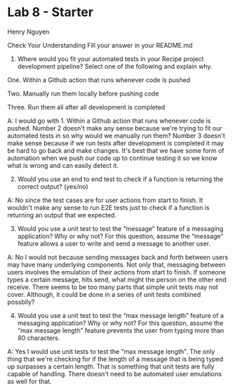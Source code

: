 # Lab 8 - Starter

Henry Nguyen

Check Your Understanding
Fill your answer in your README.md

1. Where would you fit your automated tests in your Recipe project development pipeline? Select one of the following and explain why.

One. Within a Github action that runs whenever code is pushed

Two. Manually run them locally before pushing code

Three. Run them all after all development is completed

A: I would go with 1. Within a Github action that runs whenever code is pushed. Number 2 doesn't make any sense because we're trying to fit our automated tests in so why would we manually run them? Number 3 doesn't make sense because if we run tests after development is completed it may be hard to go back and make changes. It's best that we have some form of automation when we push our code up to continue testing it so we know what is wrong and can easily detect it.

2. Would you use an end to end test to check if a function is returning the correct output? (yes/no)

A: No since the test cases are for user actions from start to finish. It wouldn't make any sense to run E2E tests just to check if a function is returning an output that we expected.

3. Would you use a unit test to test the “message” feature of a messaging application? Why or why not? For this question, assume the “message” feature allows a user to write and send a message to another user.

A: No I would not because sending messages back and forth between users may have many underlying components. Not only that, messaging between users involves the emulation of their actions from start to finish. If someone types a certain message, hits send, what might the person on the other end receive. There seems to be too many parts that simple unit tests may not cover. Although, it could be done in a series of unit tests combined possbily?

4. Would you use a unit test to test the “max message length” feature of a messaging application? Why or why not? For this question, assume the “max message length” feature prevents the user from typing more than 80 characters.

A: Yes I would use unit tests to test the "max message length". The only thing that we're checking for if the length of a message that is being typed up surpasses a certain length. That is something that unit tests are fully capable of handling. There doesn't need to be automated user emulations as well for that.
